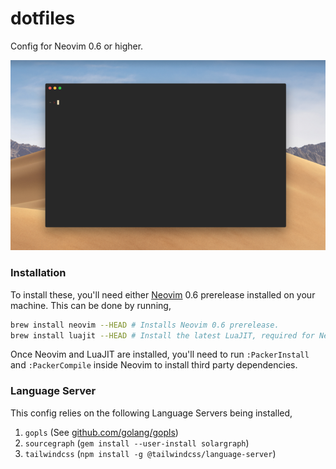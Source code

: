 # dotfiles

Config for Neovim 0.6 or higher.

<p align="center">
  <img src="screenshot.png" alt="Screenshot of terminal" title="Screenshot of terminal">
</p>

### Installation

To install these, you'll need either [Neovim](https://neovim.io/) 0.6 prerelease installed on your machine. This can be done by running,

```sh
brew install neovim --HEAD # Installs Neovim 0.6 prerelease.
brew install luajit --HEAD # Install the latest LuaJIT, required for Neovim to work on macOS Catalina.
```

Once Neovim and LuaJIT are installed, you'll need to run `:PackerInstall` and `:PackerCompile` inside Neovim to install third party dependencies.

### Language Server

This config relies on the following Language Servers being installed,

1. `gopls` (See [github.com/golang/gopls](https://github.com/golang/tools/tree/master/gopls))
2. `sourcegraph` (`gem install --user-install solargraph`)
3. `tailwindcss` (`npm install -g @tailwindcss/language-server`)
